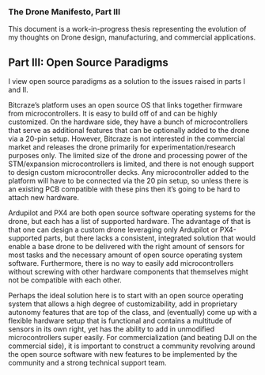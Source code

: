### The Drone Manifesto, Part III

This document is a work-in-progress thesis representing the evolution of my thoughts on Drone design, manufacturing, and commercial applications.

## Part III: Open Source Paradigms

I view open source paradigms as a solution to the issues raised in parts I and II.

Bitcraze’s platform uses an open source OS that links together firmware from microcontrollers. It is easy to build off of and can be highly customized. On the hardware side, they have a bunch of microcontrollers that serve as additional features that can be optionally added to the drone via a 20-pin setup. However, Bitcraze is not interested in the commercial market and releases the drone primarily for experimentation/research purposes only. The limited size of the drone and processing power of the STM/expansion microcontrollers is limited, and there is not enough support to design custom microcontroller decks. Any microcontroller added to the platform will have to be connected via the 20 pin setup, so unless there is an existing PCB compatible with these pins then it’s going to be hard to attach new hardware.

Ardupilot and PX4 are both open source software operating systems for the drone, but each has a list of supported hardware. The advantage of that is that one can design a custom drone leveraging only Ardupilot or PX4-supported parts, but there lacks a consistent, integrated solution that would enable a base drone to be delivered with the right amount of sensors for most tasks and the necessary amount of open source operating system software. Furthermore, there is no way to easily add microcontrollers without screwing with other hardware components that themselves might not be compatible with each other.

Perhaps the ideal solution here is to start with an open source operating system that allows a high degree of customizability, add in proprietary autonomy features that are top of the class, and (eventually) come up with a flexible hardware setup that is functional and contains a multitude of sensors in its own right, yet has the ability to add in unmodified microcontrollers super easily. For commercialization (and beating DJI on the commercial side), it is important to construct a community revolving around the open source software with new features to be implemented by the community and a strong technical support team. 
